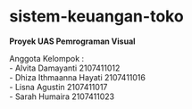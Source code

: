 # sistem-keuangan-toko

<span><b>Proyek UAS Pemrograman Visual</b></span><br>
<p>Anggota Kelompok : <br>
- Alvita Damayanti        2107411012 <br>
- Dhiza Ithmaanna Hayati  2107411016 <br>
- Lisna Agustin           2107411017 <br>
- Sarah Humaira           2107411023 <br></p>
